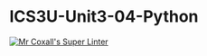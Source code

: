 # ICS3U-Unit3-04-Python

[![Mr Coxall's Super Linter](https://github.com/Tyler-Bell/ICS3U-Unit3-04-Python/workflows/Mr%20Coxall's%20Super%20Linter/badge.svg)](https://github.com/Tyler-Bell/ICS3U-Unit3-04-Python/actions/)

